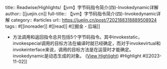 title:: Readwise/Highlights/【jvm】字节码指令简介(四)-Invokedynamic详解
author:: [[juejin.cn]]
full-title:: 【jvm】字节码指令简介(四)-Invokedynamic详解
category:: #articles
url:: https://juejin.cn/post/7202188318889508924
tags:: #[[inoreader]] #[[read]] #[[掘金 - 后端]]
- 方法调用和返回指令总共包括5个字节码指令。其中invokestatic，invokespecial调用的目标方法在编译时就已经确定，而对于invokevirtual和invokeinterface来说，调用的目标方法是在运营时才能确定。invokedynamic是动态生成的对象。 ([View Highlight](https://read.readwise.io/read/01he6wc5mwzh1shw6r0c4atfnd)) #Highlight #[[2023-11-02]]